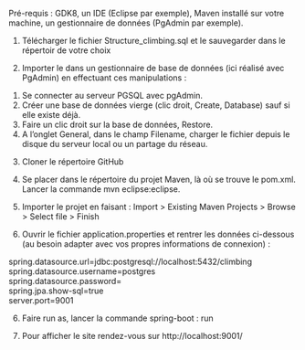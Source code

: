 Pré-requis : GDK8, un IDE (Eclipse par exemple), Maven installé sur votre machine, un gestionnaire de données (PgAdmin par exemple).

1) Télécharger le fichier Structure_climbing.sql et le sauvegarder dans le répertoir de votre choix

2) Importer le dans un gestionnaire de base de données (ici réalisé avec PgAdmin) en effectuant ces manipulations :
1. Se connecter au serveur PGSQL avec pgAdmin.
2. Créer une base de données vierge (clic droit, Create, Database) sauf si elle existe déjà.
3. Faire un clic droit sur la base de données, Restore.
4. A l’onglet General, dans le champ Filename, charger le fichier depuis le disque du serveur local ou un partage du réseau.

3) Cloner le répertoire GitHub

4) Se placer dans le répertoire du projet Maven, là où se trouve le pom.xml. Lancer la commande mvn eclipse:eclipse.

4) Importer le projet en faisant : Import > Existing Maven Projects > Browse > Select file > Finish 

5) Ouvrir le fichier application.properties et rentrer les données ci-dessous (au besoin adapter avec vos propres informations de connexion) :

spring.datasource.url=jdbc:postgresql://localhost:5432/climbing  
spring.datasource.username=postgres  
spring.datasource.password= <mot de passe>  
spring.jpa.show-sql=true  
server.port=9001  

6) Faire run as, lancer la commande spring-boot : run

7) Pour afficher le site rendez-vous sur http://localhost:9001/


